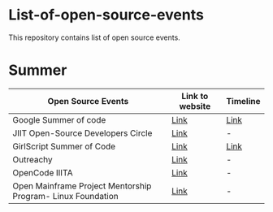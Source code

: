 # List-of-open-source-events
This repository contains list of open source events.

# Summer
|Open Source Events |Link to website|Timeline|
|--------------------|--------------|----------|
|Google Summer of code |[Link](https://summerofcode.withgoogle.com/)|[Link](https://summerofcode.withgoogle.com/how-it-works/)|        
|JIIT Open-Source Developers Circle|[Link](https://jiitodc.netlify.app/)|-|
|GirlScript Summer of Code|[Link](https://gssoc.girlscript.tech/#about-girlscript)|[Link](https://gssoc.girlscript.tech/schedule.html)|
|Outreachy|[Link](https://www.outreachy.org/)|-|
|OpenCode IIITA|[Link](https://opencodeiiita.github.io/)|-|
|Open Mainframe Project Mentorship Program- Linux Foundation|[Link](https://www.openmainframeproject.org/projects/mentorship-program)|-|
